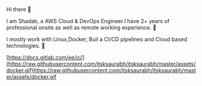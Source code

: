 Hi there 👋

I am Shadab, a AWS Cloud & DevOps Engineer.I have 2+ years of professional onsite as well as remote working experience. 🎯

I mostly work with Linux,Docker, Buil a CI/CD pipelines and Cloud based technologies. 🚀

[https://docs.gitlab.com/ee/ci/](https://raw.githubusercontent.com/itsksaurabh/itsksaurabh/master/assets/docker.gif)https://raw.githubusercontent.com/itsksaurabh/itsksaurabh/master/assets/docker.gif
